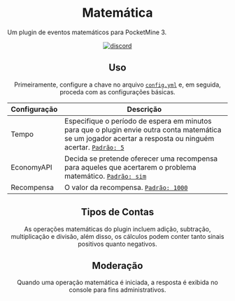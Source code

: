 <h1 align="center">Matemática</h1>

Um plugin de eventos matemáticos para PocketMine 3.
<div align="center">
	<a href="https://www.blazehosting.com.br/discord">
        <img src="https://img.shields.io/badge/chat-on%20discord-7289da.svg" alt="discord">
    </a>

## Uso
Primeiramente, configure a chave no arquivo [`config.yml`](https://github.com/BlockHorizons/InvSee/blob/master/resources/modules.yml) e, em seguida, proceda com as configurações básicas.

| Configuração | Descrição |
| --- | --- |
| Tempo | Especifique o período de espera em minutos para que o plugin envie outra conta matemática se um jogador acertar a resposta ou ninguém acertar. [`Padrão: 5`](https://github.com/BlockHorizons/InvSee/blob/master/resources/modules.yml) |
| EconomyAPI | Decida se pretende oferecer uma recompensa para aqueles que acertarem o problema matemático. [`Padrão: sim`](https://github.com/BlockHorizons/InvSee/blob/master/resources/modules.yml) |
| Recompensa | O valor da recompensa. [`Padrão: 1000`](https://github.com/BlockHorizons/InvSee/blob/master/resources/modules.yml) |

## Tipos de Contas

As operações matemáticas do plugin incluem adição, subtração, multiplicação e divisão, além disso, os cálculos podem conter tanto sinais positivos quanto negativos.

## Moderação

Quando uma operação matemática é iniciada, a resposta é exibida no console para fins administrativos.
